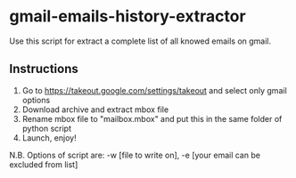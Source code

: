 # gmail-emails-history-extractor
Use this script for extract a complete list of all knowed emails on gmail. 

## Instructions
1) Go to https://takeout.google.com/settings/takeout and select only gmail options
2) Download archive and extract mbox file
3) Rename mbox file to "mailbox.mbox" and put this in the same folder of python script
4) Launch, enjoy!

N.B. Options of script are: -w [file to write on], -e [your email can be excluded from list]
